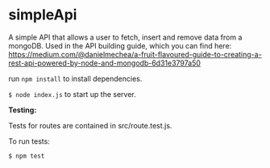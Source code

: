 # simpleApi

A simple API that allows a user to fetch, insert and remove data from a mongoDB.
Used in the API building guide, which you can find here:
https://medium.com/@danielmechea/a-fruit-flavoured-guide-to-creating-a-rest-api-powered-by-node-and-mongodb-6d31e3797a50


run `npm install` to install dependencies.

`$ node index.js` to start up the server.

**Testing:**

Tests for routes are contained in src/route.test.js.

To run tests:

`$ npm test`

